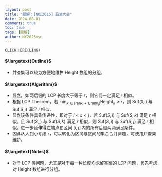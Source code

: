```yaml
---
layout: post
title: "题解：[NOI2015] 品酒大会"
date: 2024-08-01
comments: true
toc: true
tags: [题解]
author: NY2025xyc
---
```


[`CLICK HERE(LINK)`](https://www.luogu.com.cn/problem/P2178)

#### $\large\text{Outline}$

- 并查集可以较为方便地维护 $\text{Height}$ 数组的分组。

#### $\large\text{Algorithm}$

- 显然，如两后缀的 $\text{LCP}$ 长度大于等于 $r$，则它们一定满足 $r$ 相似。
- 根据 $\text{LCP Theorem}$，若 $\min_{k\in[\text{rank}_i+1,\text{rank}_j]}\text{Height}_k\geq r$，则 $\text{Suf(S,i)}$ 与 $\text{Suf(S,j)}$ 满足 $r$ 相似。
- 显然该条件具备传递性，即对于 $i<k<j$，若 $\text{Suf}(S,i)$ 与 $\text{Suf}(S,k)$ 满足 $r$ 相似，且 $\text{Suf}(S, j)$ 与 $\text{Suf}(S,k)$ 满足 $r$ 相似，则 $\text{Suf}(S,i)$ 与 $\text{Suf}(S,j)$ 满足 $r$ 相似。进一步延伸得左端点在区间 $[i,j]$ 内的所有后缀两两满足条件。
- 因此从大到小考虑 $r$，可以转化为区间与区间的集合合并问题，可使用并查集维护。

#### $\large\text{Notes}$

- 对于 $\text{LCP}$ 类问题，尤其是对于每一种长度均求解答案的 $\text{LCP}$ 问题，优先考虑对 $\text{Height}$ 数组进行分组。
